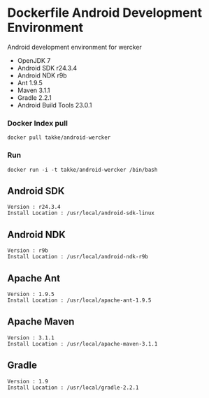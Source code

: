 Dockerfile Android Development Environment
===========

Android development environment for wercker 

 * OpenJDK 7
 * Android SDK r24.3.4
 * Android NDK r9b
 * Ant 1.9.5
 * Maven 3.1.1
 * Gradle 2.2.1
 * Android Build Tools 23.0.1

### Docker Index pull

    docker pull takke/android-wercker

### Run

    docker run -i -t takke/android-wercker /bin/bash

## Android SDK

    Version : r24.3.4
    Install Location : /usr/local/android-sdk-linux
    
## Android NDK

    Version : r9b
    Install Location : /usr/local/android-ndk-r9b

## Apache Ant

    Version : 1.9.5
    Install Location : /usr/local/apache-ant-1.9.5

## Apache Maven

    Version : 3.1.1
    Install Location : /usr/local/apache-maven-3.1.1

## Gradle

    Version : 1.9
    Install Location : /usr/local/gradle-2.2.1
